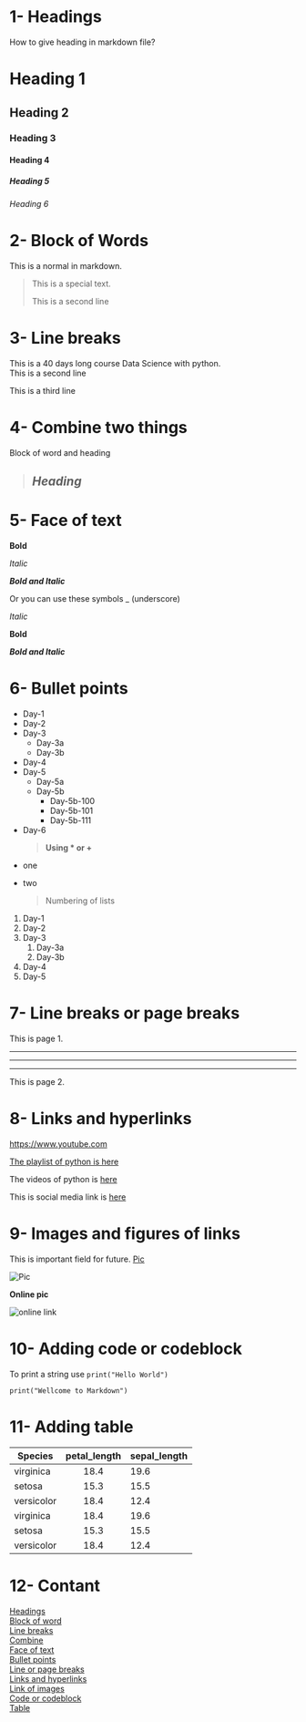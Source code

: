 # 1- Headings
How to give heading in markdown file?
# Heading 1
## Heading 2
### Heading 3
#### Heading 4
##### Heading 5
###### Heading 6


# 2- Block of Words 

This is a normal in markdown.
> This is a special text.
>
> This is a second line


# 3- Line breaks

This is a 40 days long course Data
Science with python.\
This is a second line

This is a third line


# 4- Combine two things

Block of word and heading
> ## **_Heading_**


# 5- Face of text

**Bold**

*Italic*

***Bold and Italic***

Or you can use these symbols _ (underscore)

_Italic_

__Bold__

___Bold and Italic___


# 6- Bullet points

- Day-1
- Day-2
- Day-3
  - Day-3a
  - Day-3b
- Day-4
- Day-5
  - Day-5a
  - Day-5b
    - Day-5b-100
    - Day-5b-101
    - Day-5b-111
- Day-6
  >__Using * or +__
* one
+ two

  > Numbering of lists
1. Day-1
2. Day-2
3. Day-3
   1. Day-3a
   2. Day-3b
4. Day-4
5. Day-5
   

# 7- Line breaks or page breaks

This is page 1.

***
---
___

This is page 2.


# 8- Links and hyperlinks

<https://www.youtube.com>

[The playlist of python is here](https://www.youtube.com)

The videos of python is [here](https://www.youtube.com)

[Youtube]:https://www.youtube.com

This is social media link is [here][Youtube]


# 9- Images and figures of links

This is important field for future.
[Pic](2648926.png)

![Pic](2648926.png)

__Online pic__

![online link](https://code.visualstudio.com/assets/docs/languages/Markdown/security-alert.png)




# 10- Adding code or codeblock

To print a string use `print("Hello World")`

```
print("Wellcome to Markdown")
```


# 11- Adding table

| Species| petal_length | sepal_length|
| ------ | :-------: | ----------- |
| virginica | 18.4 | 19.6 |
| setosa | 15.3 | 15.5 |
| versicolor | 18.4 | 12.4 |
| virginica | 18.4 | 19.6 |
| setosa | 15.3 | 15.5 |
| versicolor | 18.4 | 12.4 |


# 12- Contant

[Headings](#1--headings)\
[Block of word](#2--block-of-words)\
[Line breaks](#3--line-breaks)\
[Combine](#4--combine-two-things)\
[Face of text](#5--face-of-text)\
[Bullet points](#6--bullet-points)\
[Line or page breaks](#7--line-breaks-or-page-breaks)\
[Links and hyperlinks](#8--links-and-hyperlinks)\
[Link of images](#9--images-and-figures-of-links)\
[Code or codeblock](#10--adding-code-or-codeblock)\
[Table](#11--adding-table)













